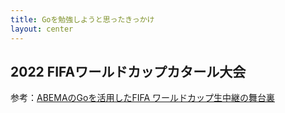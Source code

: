 ```yaml
---
title: Goを勉強しようと思ったきっかけ
layout: center
---
```


## 2022 FIFAワールドカップカタール大会

参考：[ABEMAのGoを活用したFIFA ワールドカップ生中継の舞台裏](https://developers.cyberagent.co.jp/blog/archives/41414/)

<!--
2022年に行われたFIFAワールドカップカタール大会です。
ABEMATVでの生中継にあたって、Goが使われていることを知ったのをきっかけに一気に興味を持つようになりました。
サッカーをやっていた自分にはとにかく刺さりました。
-->
